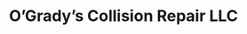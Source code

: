 ---
title: "O’Grady’s Collision Repair LLC"
url: /st-albans/ogradys-collision-repair-llc/
shop: Autowerkstatt
---